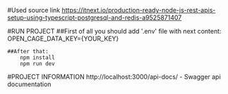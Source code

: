 #Used source link
    https://itnext.io/production-ready-node-js-rest-apis-setup-using-typescript-postgresql-and-redis-a9525871407

#RUN PROJECT
    ##First of all you should add '.env' file with next content:
        OPEN_CAGE_DATA_KEY={YOUR_KEY}

    ##After that:
        npm install
        npm run dev

#PROJECT INFORMATION
    http://localhost:3000/api-docs/ - Swagger api documentation
